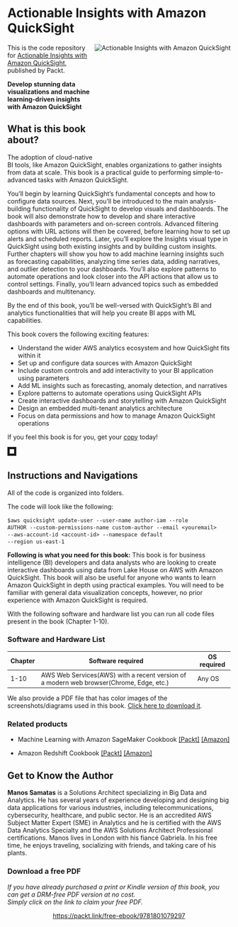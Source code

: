 # Actionable Insights with Amazon QuickSight	

<a href="https://www.packtpub.com/product/actionable-insights-with-amazon-quicksight/9781801079297"><img src="https://static.packt-cdn.com/products/9781801079297/cover/smaller" alt="Actionable Insights with Amazon QuickSight" height="256px" align="right"></a>

This is the code repository for [Actionable Insights with Amazon QuickSight](https://www.packtpub.com/product/actionable-insights-with-amazon-quicksight/9781801079297), published by Packt.

**Develop stunning data visualizations and machine learning-driven insights with Amazon QuickSight**

## What is this book about?

The adoption of cloud-native BI tools, like Amazon QuickSight, enables organizations to gather insights from data at scale. This book is a practical guide to performing simple-to-advanced tasks with Amazon QuickSight.

You’ll begin by learning QuickSight’s fundamental concepts and how to configure data sources. Next, you’ll be introduced to the main analysis-building functionality of QuickSight to develop visuals and dashboards. The book will also demonstrate how to develop and share interactive dashboards with parameters and on-screen controls. Advanced filtering options with URL actions will then be covered, before learning how to set up alerts and scheduled reports. Later, you’ll explore the Insights visual type in QuickSight using both existing insights and by building custom insights. Further chapters will show you how to add machine learning insights such as forecasting capabilities, analyzing time series data, adding narratives, and outlier detection to your dashboards. You’ll also explore patterns to automate operations and look closer into the API actions that allow us to control settings. Finally, you’ll learn advanced topics such as embedded dashboards and multitenancy.

By the end of this book, you’ll be well-versed with QuickSight’s BI and analytics functionalities that will help you create BI apps with ML capabilities.

This book covers the following exciting features: 
* Understand the wider AWS analytics ecosystem and how QuickSight fits within it
* Set up and configure data sources with Amazon QuickSight
* Include custom controls and add interactivity to your BI application using parameters
* Add ML insights such as forecasting, anomaly detection, and narratives
* Explore patterns to automate operations using QuickSight APIs
* Create interactive dashboards and storytelling with Amazon QuickSight
* Design an embedded multi-tenant analytics architecture
* Focus on data permissions and how to manage Amazon QuickSight operations

If you feel this book is for you, get your [copy](https://www.amazon.in/Actionable-Insights-Amazon-QuickSight-learning-driven/dp/1801079293/ref=sr_1_1?keywords=Actionable+Insights+with+Amazon+QuickSight&qid=1638759116&sr=8-1) today!

<a href="https://www.packtpub.com/product/actionable-insights-with-amazon-quicksight/9781801079297"><img src="https://raw.githubusercontent.com/PacktPublishing/GitHub/master/GitHub.png" alt="https://www.packtpub.com/" border="5" /></a>

## Instructions and Navigations
All of the code is organized into folders.

The code will look like the following:
```
$aws quicksight update-user --user-name author-iam --role
AUTHOR --custom-permissions-name custom-author --email <youremail>
--aws-account-id <account-id> --namespace default
--region us-east-1
```
**Following is what you need for this book:**
This book is for business intelligence (BI) developers and data analysts who are looking to create interactive dashboards using data from Lake House on AWS with Amazon QuickSight. This book will also be useful for anyone who wants to learn Amazon QuickSight in depth using practical examples. You will need to be familiar with general data visualization concepts, however, no prior experience with Amazon QuickSight is required.

With the following software and hardware list you can run all code files present in the book (Chapter 1-10).

### Software and Hardware List

| Chapter  | Software required                                                                    | OS required                        |
| -------- | -------------------------------------------------------------------------------------| -----------------------------------|
|  	1-10	   |   	AWS Web Services(AWS) with a recent version of a modern web browser(Chrome, Edge, etc.)                                  			  | Any OS | 		

We also provide a PDF file that has color images of the screenshots/diagrams used in this book. [Click here to download it](https://static.packt-cdn.com/downloads/9781801079297_ColorImages.pdf).

### Related products <Other books you may enjoy>
* Machine Learning with Amazon SageMaker Cookbook  [[Packt]](https://www.packtpub.com/product/machine-learning-with-amazon-sagemaker-cookbook/9781800567030) [[Amazon]](https://www.amazon.in/Machine-Learning-Amazon-SageMaker-Cookbook/dp/1800567030/ref=sr_1_3?keywords=Machine+Learning+with+Amazon+SageMaker+Cookbook&qid=1638759383&sr=8-3)
  
* Amazon Redshift Cookbook  [[Packt]](https://www.packtpub.com/product/amazon-redshift-cookbook/9781800569683) [[Amazon]](https://www.amazon.in/Amazon-Redshift-Cookbook-warehousing-solutions/dp/1800569688/ref=sr_1_1?keywords=Amazon+Redshift+Cookbook&qid=1638759416&sr=8-1)
  
## Get to Know the Author
**Manos Samatas** is a Solutions Architect specializing in Big Data and Analytics. He has several years of experience developing and designing big data applications for various industries, including telecommunications, cybersecurity, healthcare, and public sector. He is an accredited AWS Subject Matter Expert (SME) in Analytics and he is certified with the AWS Data Analytics Specialty and the AWS Solutions Architect Professional certifications. Manos lives in London with his fiancé Gabriela. In his free time, he enjoys traveling, socializing with friends, and taking care of his plants.
### Download a free PDF

 <i>If you have already purchased a print or Kindle version of this book, you can get a DRM-free PDF version at no cost.<br>Simply click on the link to claim your free PDF.</i>
<p align="center"> <a href="https://packt.link/free-ebook/9781801079297">https://packt.link/free-ebook/9781801079297 </a> </p>